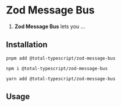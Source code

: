 Zod Message Bus
=============

1. **Zod Message Bus** lets you ...

Installation
-----------

`pnpm add @total-typescript/zod-message-bus`

`npm i @total-typescript/zod-message-bus`

`yarn add @total-typescript/zod-message-bus`

Usage
-----------

